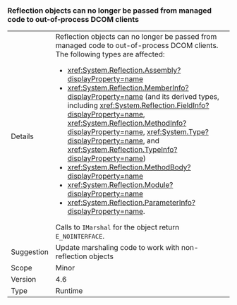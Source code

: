 ### Reflection objects can no longer be passed from managed code to out-of-process DCOM clients


|   |   |
|---|---|
|Details|Reflection objects can no longer be passed from managed code to out-of-process DCOM clients. The following types are affected:<ul><li><xref:System.Reflection.Assembly?displayProperty=name></li><li><xref:System.Reflection.MemberInfo?displayProperty=name> (and its derived types, including <xref:System.Reflection.FieldInfo?displayProperty=name>, <xref:System.Reflection.MethodInfo?displayProperty=name>, <xref:System.Type?displayProperty=name>, and <xref:System.Reflection.TypeInfo?displayProperty=name>)</li><li><xref:System.Reflection.MethodBody?displayProperty=name></li><li><xref:System.Reflection.Module?displayProperty=name></li><li><xref:System.Reflection.ParameterInfo?displayProperty=name>.</li></ul>Calls to <code>IMarshal</code> for the object return <code>E_NOINTERFACE</code>.|
|Suggestion|Update marshaling code to work with non-reflection objects|
|Scope|Minor|
|Version|4.6|
|Type|Runtime|

